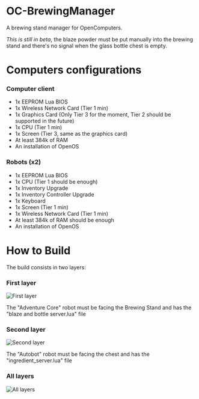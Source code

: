 # OC-BrewingManager
A brewing stand manager for OpenComputers.

_This is still in beta_, the blaze powder must be put manually into the brewing stand and there's no signal when the glass bottle chest is empty.

# Computers configurations

### Computer client
- 1x EEPROM Lua BIOS
- 1x Wireless Network Card (Tier 1 min)
- 1x Graphics Card (Only Tier 3 for the moment, Tier 2 should be supported in the future)
- 1x CPU (Tier 1 min)
- 1x Screen (Tier 3, same as the graphics card)
- At least 384k of RAM
- An installation of OpenOS

### Robots (x2)
- 1x EEPROM Lua BIOS
- 1x CPU (Tier 1 should be enough)
- 1x Inventory Upgrade
- 1x Inventory Controller Upgrade
- 1x Keyboard
- 1x Screen (Tier 1 min)
- 1x Wireless Network Card (Tier 1 min)
- At least 384k of RAM should be enough
- An installation of OpenOS

# How to Build
The build consists in two layers:

### First layer
![First layer](https://preview.ibb.co/en6b38/first_layer.png)

The "Adventure Core" robot must be facing the Brewing Stand and has the "blaze and bottle server.lua" file

### Second layer
![Second layer](https://preview.ibb.co/g3ukwT/second_layer.png)

The "Autobot" robot must be facing the chest and has the "ingredient_server.lua" file

### All layers
![All layers](https://preview.ibb.co/iKhuqo/2018_05_21_15_24_35.png)
